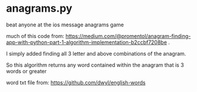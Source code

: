 # anagrams.py

beat anyone at the ios message anagrams game

much of this code from: https://medium.com/@promentol/anagram-finding-app-with-python-part-1-algorithm-implementation-b2ccbf7208be . 

I simply added finding all 3 letter and above combinations of the anagram. 

So this algorithm returns any word contained within the anagram that is 3 words or greater 

word txt file from: https://github.com/dwyl/english-words
